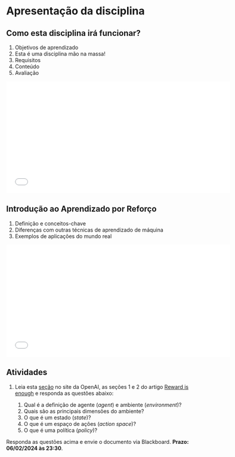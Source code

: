 # Apresentação da disciplina

## Como esta disciplina irá funcionar?

1. Objetivos de aprendizado
1. Esta é uma disciplina mão na massa!
1. Requisitos
1. Conteúdo 
1. Avaliação 

<embed src="subject_rules.pdf" type="application/pdf" width="600" height="300">

## Introdução ao Aprendizado por Reforço

1. Definição e conceitos-chave
1. Diferenças com outras técnicas de aprendizado de máquina
1. Exemplos de aplicações do mundo real

<embed src="introduction_rl.pdf" type="application/pdf" width="600" height="300">


## Atividades

1. Leia esta [seção](https://spinningup.openai.com/en/latest/spinningup/rl_intro.html#key-concepts-and-terminology) no site da OpenAI, as seções 1 e 2 do artigo [Reward is enough](https://www.sciencedirect.com/science/article/pii/S0004370221000862) e responda as questões abaixo: 


    1. Qual é a definição de agente (*agent*) e ambiente (*environment*)? 
    1. Quais são as principais dimensões do ambiente?
    1. O que é um estado (*state*)?
    1. O que é um espaço de ações (*action space*)?
    1. O que é uma política (*policy*)?  

Responda as questões acima e envie o documento via Blackboard. **Prazo: 06/02/2024 às 23:30**.
